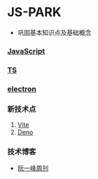 
# JS-PARK

* 巩固基本知识点及基础概念

### [JavaScript](./JavaScript)

### [TS](./TS)

### [electron](./electron)

### 新技术点

1. [Vite](https://www.yuque.com/sumi/idnmgz/sg7vrm)
2. [Deno](https://deno.land/)


### 技术博客

- [阮一峰周刊](https://www.ruanyifeng.com/blog/)